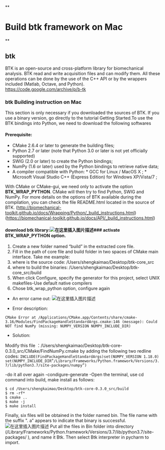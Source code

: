 ﻿**

# Build btk framework on Mac

**
## btk
BTK is an open-source and cross-platform library for biomechanical analysis. BTK read and write acquisition files and can modify them. All these operations can be done by the use of the C++ API or by the wrappers included (Matlab, Octave, and Python).      https://code.google.com/archive/p/b-tk

### btk Building instruction on Mac
This section is only necessary if you downloaded the sources of BTK. If you use a binary version, go directly to the tutorial Getting Started.To use the BTK bindings into Python, we need to download the following softwares
#### Prerequisite:  
* CMake 2.6.4 or later to generate the building files;
* Python 2.7 or later (note that Python 3.0 or later is not yet officially supported)
* SWIG (2.0 or later) to create the Python bindings;
* NumPy (1.6 or later) used by the Python bindings to retrieve native data;
* A compiler compatible with Python:
                  * GCC for Linux / MacOS X ;
                  * Microsoft Visual Studio C++ (Express Edition) for Windows XP/Vista/7 ;

With CMake or CMake-gui, we need only to activate the option **BTK_WRAP_PYTHON**. CMake will then try to find Python, SWIG and NumPy. For more details on the options of BTK available during the compilation, you can check the file README.html located in the source of BTK. 
(http://biomechanical-toolkit.github.io/docs/Wrapping/Python/_build_instructions.html)
(https://biomechanical-toolkit.github.io/docs/API/_build_instructions.html)

#### download btk library:![在这里插入图片描述](https://img-blog.csdnimg.cn/20200105071245569.png)### activate BTK_WRAP_PYTHON option.
1) Create a new folder named “build” in the extracted core file.
2) Fill in the path of core file and build folder in two spaces of CMake main interface. Take me example:
3) where is the source code:     /Users/shengkaimao/Desktop/btk-core_src
4) where to build the binaries:     /Users/shengkaimao/Desktop/btk-core_src/build
5) When click Configure, specify the generator for this project, select UNIX makefiles-Use default native compilers
6) Chose btk_wrap_python option, configure again

+ An error came out:
![在这里插入图片描述](https://img-blog.csdnimg.cn/20200105071300466.png)

+ Error description:

`CMake Error at /Applications/CMake.app/Contents/share/cmake-3.16/Modules/FindPackageHandleStandardArgs.cmake:146 (message):
  Could NOT find NumPy (missing: NUMPY_VERSION NUMPY_INCLUDE_DIR)`

+ Solution:

Modify this file  ：/Users/shengkaimao/Desktop/btk-core-0.3.0_src/CMake/FindNumPy.cmake
by adding the following two redline codes:
`INCLUDE(FindPackageHandleStandardArgs)set(NUMPY_VERSION 1.18.0)
set(NUMPY_INCLUDE_DIR”/Library/Frameworks/Python.framework/Versions/3.7/lib/python3.7/site-packages/numpy”)`

-do it all over again
-condigure-generate
-Open the terminal, use cd command into build, make install as follows:

```
$ cd /Users/shengkaimao/Desktop/btk-core-0.3.0_src/build
$ rm -rf*
$ cmake ..
$ make -j
$ make install
```

Finally, six files will be obtained in the folder named bin. The file name with the suffix ". a" appears to indicate that binary is successful.
![在这里插入图片描述](https://img-blog.csdnimg.cn/2020010507132820.png)
Put all the files in Bin folder into directory (/Library/Frameworks/Python.framework/Versions/3.7/lib/python3.7/site-packages/ ), and name it Btk. Then select Btk interpreter in pycharm to import.
